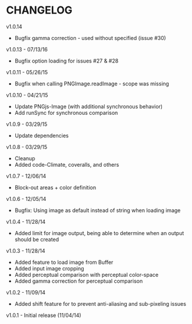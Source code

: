 CHANGELOG
=========

v1.0.14
* Bugfix gamma correction - used without specified (issue #30)

v1.0.13 - 07/13/16
* Bugfix option loading for issues #27 & #28

v1.0.11 - 05/26/15
* Bugfix when calling PNGImage.readImage - scope was missing

v1.0.10 - 04/21/15
* Update PNGjs-Image (with additional synchronous behavior)
* Add runSync for synchronous comparison

v1.0.9 - 03/29/15
* Update dependencies

v1.0.8 - 03/29/15
* Cleanup
* Added code-Climate, coveralls, and others

v1.0.7 - 12/06/14
* Block-out areas + color definition

v1.0.6 - 12/05/14
* Bugfix: Using image as default instead of string when loading image

v1.0.4 - 11/28/14
* Added limit for image output, being able to determine when an output should be created

v1.0.3 - 11/28/14
* Added feature to load image from Buffer
* Added input image cropping
* Added perceptual comparison with perceptual color-space
* Added gamma correction for perceptual comparison

v1.0.2 - 11/09/14
* Added shift feature for to prevent anti-aliasing and sub-pixeling issues

v1.0.1 - Initial release (11/04/14)
